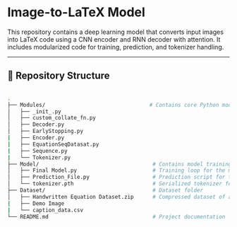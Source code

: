 # Image-to-LaTeX Model

This repository contains a deep learning model that converts input images into LaTeX code using a CNN encoder and RNN decoder with attention. It includes modularized code for training, prediction, and tokenizer handling.

---

## 📁 Repository Structure

``` bash

.
├── Modules/                                 # Contains core Python modules (model components, utils, etc.)
│   ├── _init_.py
│   ├── custom_collate_fn.py
│   ├── Decoder.py
│   ├── EarlyStopping.py
|   ├── Encoder.py
|   ├── EquationSeqDatasat.py
|   ├── Sequence.py
|   └── Tokenizer.py
├── Model/                                    # Contains model training, prediction, and tokenizer
│   ├── Final Model.py                        # Training loop for the model
│   ├── Prediction_File.py                    # Prediction script for test images
│   └── tokenizer.pth                         # Serialized tokenizer for LaTeX tokens
├── Dataset/                                  # Dataset folder
│   ├── Handwritten Equation Dataset.zip      # Compressed dataset of all input images
|   ├── Demo Image
|   └── caption_data.csv
└── README.md                                 # Project documentation
